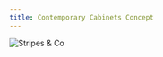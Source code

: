 ```yaml
---
title: Contemporary Cabinets Concept
---
```


![Stripes & Co](assets/img/work/proj-8/stripes-co-NickZoutendijk.jpg)